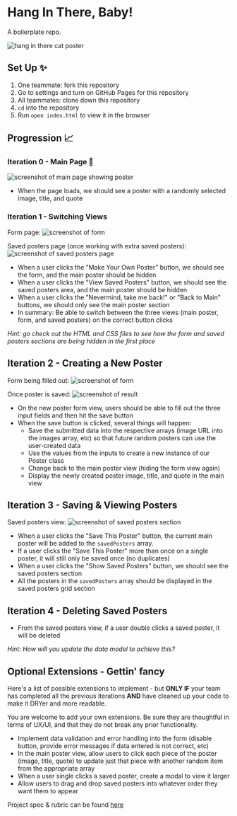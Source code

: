 # Hang In There, Baby!

A boilerplate repo. 

![hang in there cat poster](https://s3.amazonaws.com/image-products/79331/79331-1024.jpg)

## Set Up ✨

1. One teammate: fork this repository
2. Go to settings and turn on GitHub Pages for this repository
3. All teammates: clone down this repository
4. `cd` into the repository
5. Run `open index.html` to view it in the browser

## Progression 📈

### Iteration 0 - Main Page 💚

![screenshot of main page showing poster](/readme-imgs/homepage.png)

- When the page loads, we should see a poster with a randomly selected image, title, and quote

### Iteration 1 - Switching Views

Form page:
![screenshot of form](/readme-imgs/form.png)

Saved posters page (once working with extra saved posters):
![screenshot of saved posters page](/readme-imgs/saved.png)

- When a user clicks the "Make Your Own Poster" button, we should see the form, and the main poster should be hidden
- When a user clicks the "View Saved Posters" button, we should see the saved posters area, and the main poster should be hidden
- When a user clicks the "Nevermind, take me back!" or "Back to Main" buttons, we should only see the main poster section
- In summary: Be able to switch between the three views (main poster, form, and saved posters) on the correct button clicks

_Hint: go check out the HTML and CSS files to see how the form and saved posters sections are being hidden in the first place_

## Iteration 2 - Creating a New Poster

Form being filled out:
![screenshot of form](/readme-imgs/form.png)

Once poster is saved:
![screenshot of result](/readme-imgs/form-result.png)

- On the new poster form view, users should be able to fill out the three input fields and then hit the save button
- When the save button is clicked, several things will happen:
  - Save the submitted data into the respective arrays (image URL into the images array, etc) so that future random posters can use the user-created data
  - Use the values from the inputs to create a new instance of our Poster class
  - Change back to the main poster view (hiding the form view again)
  - Display the newly created poster image, title, and quote in the main view

## Iteration 3 - Saving & Viewing Posters

Saved posters view:
![screenshot of saved posters section](/readme-imgs/saved.png)

- When a user clicks the "Save This Poster" button, the current main poster will be added to the `savedPosters` array.
- If a user clicks the "Save This Poster" more than once on a single poster, it will still only be saved once (no duplicates)
- When a user clicks the "Show Saved Posters" button, we should see the saved posters section
- All the posters in the `savedPosters` array should be displayed in the saved posters grid section

## Iteration 4 - Deleting Saved Posters

- From the saved posters view, if a user double clicks a saved poster, it will be deleted

_Hint: How will you update the data model to achieve this?_

## Optional Extensions - Gettin' fancy

Here's a list of possible extensions to implement - but **ONLY IF** your team has completed all the previous iterations **AND** have cleaned up your code to make it DRYer and more readable.

You are welcome to add your own extensions. Be sure they are thoughtful in terms of UX/UI, and that they do not break any prior functionality.

- Implement data validation and error handling into the form (disable button, provide error messages if data entered is not correct, etc)
- In the main poster view, allow users to click each piece of the poster (image, title, quote) to update just that piece with another random item from the appropriate array
- When a user single clicks a saved poster, create a modal to view it larger
- Allow users to drag and drop saved posters into whatever order they want them to appear


Project spec & rubric can be found [here](https://frontend.turing.io/projects/module-1/hang-in-there.html)
